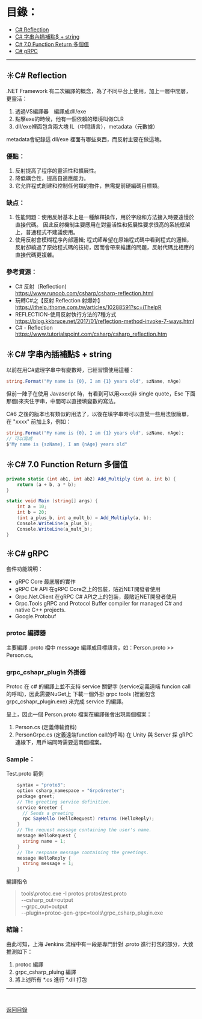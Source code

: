 # 目錄：
* [C# Reflection](#1)  
* [C# 字串內插補點$ + string](#2)  
* [C# 7.0 Function Return 多個值](#3)  
* [C# gRPC](#4) 

---
<span id="1"></span>  

## :sunny:C#  Reflection
.NET Framework 有二次編譯的概念，為了不同平台上使用，加上一層中間層，更靈活：

1. 透過VS編譯器　編譯成dll/exe
2. 點擊exe的時候，他有一個依賴的環境叫做CLR
3. dll/exe裡面包含兩大塊 IL（中間語言），metadata（元數據）      

metadata會紀錄這 dll/exe 裡面有哪些東西，而反射主要在做這塊。

### 優點：
1. 反射提高了程序的靈活性和擴展性。
2. 降低耦合性，提高自適應能力。
3. 它允許程式創建和控制任何類的物件，無需提前硬編碼目標類。
### 缺点：
1. 性能問題：使用反射基本上是一種解釋操作，用於字段和方法接入時要遠慢於直接代碼。 因此反射機制主要應用在對靈活性和拓展性要求很高的系統框架上，普通程式不建議使用。
2. 使用反射會模糊程序內部邏輯; 程式師希望在原始程式碼中看到程式的邏輯，反射卻繞過了原始程式碼的技術，因而會帶來維護的問題，反射代碼比相應的直接代碼更複雜。

### 參考資源：
* C# 反射（Reflection)   
https://www.runoob.com/csharp/csharp-reflection.html
* 玩轉C#之【反射 Reflection 射爆妳】  
https://ithelp.ithome.com.tw/articles/10288591?sc=iThelpR
* REFLECTION-使用反射執行方法的7種方式  
https://blog.kkbruce.net/2017/01/reflection-method-invoke-7-ways.html
* C# - Reflection  
https://www.tutorialspoint.com/csharp/csharp_reflection.htm   

<span id="2"></span>  

## :sunny:C# 字串內插補點$ + string
以前在用C#處理字串中有變數時，已經習慣使用這種：

```csharp
string.Format("My name is {0}, I am {1} years old", szName, nAge)
```

但前一陣子在使用 Javascript 時，有看到可以用`xxxx`(非 single quote，Esc 下面那個)來夾住字串，中間可以直接填變數的寫法。

C#6 之後的版本也有類似的用法了，以後在填字串時可以直覺一些用法很簡單，在 "xxxx" 前加上$，例如：

```csharp
string.Format("My name is {0}, I am {1} years old", szName, nAge); 
// 可以寫成
$"My name is {szName}, I am {nAge} years old"
```
<span id="3"></span>  

## :sunny:C# 7.0 Function Return 多個值
```csharp
private static (int ab1, int ab2) Add_Multiply (int a, int b) {
    return (a + b, a * b);
}

static void Main (string[] args) {
    int a = 10;
    int b = 20;
    (int a_plus_b, int a_mult_b) = Add_Multiply(a, b);
    Console.WriteLine(a_plus_b);
    Console.WriteLine(a_mult_b);
}
```

<span id="4"></span>  

## :sunny:C#  gRPC 
套件功能說明：
* gRPC Core
最底層的實作
* gRPC C# API
在gRPC Core之上的包裝，貼近NET開發者使用
* Grpc.Net.Client
在gRPC C# API之上的包裝，最貼近NET開發者使用
* Grpc.Tools
gRPC and Protocol Buffer compiler for managed C# and native C++ projects.
* Google.Protobuf

### protoc 編譯器
主要編譯 .proto 檔中 message 編譯成目標語言，如：Person.proto >> Person.cs。

### grpc_cshapr_plugin 外掛器
Protoc 在 c# 的編譯上並不支持 service 關鍵字 (service定義遠端 funcion call 的呼叫)，因此需要NuGet上
下載一個外掛 grpc tools (裡面包含 grpc_cshapr_plugin.exe) 來完成 service 的編譯。

呈上，因此一個 Person.proto 檔案在編譯後會出現兩個檔案：
1. Person.cs (定義傳輸資料)
2. PersonGrpc.cs (定義遠端function call的呼叫) 在 Unity 與 Server 採 gRPC 連線下，用戶端同時需要這兩個檔案。  
   
### Sample：
Test.proto 範例
```csharp
	syntax = "proto3";
	option csharp_namespace = "GrpcGreeter";
	package greet;
	// The greeting service definition.
	service Greeter {
	  // Sends a greeting
	  rpc SayHello (HelloRequest) returns (HelloReply);
	}
	// The request message containing the user's name.
	message HelloRequest {
	  string name = 1;
	}
	// The response message containing the greetings.
	message HelloReply {
	  string message = 1;
	}
```
編譯指令
>tools\protoc.exe  -I protos protos\test.proto  
>--csharp_out=output   
>--grpc_out=output  
>--plugin=protoc-gen-grpc=tools\grpc_csharp_plugin.exe 
   	
### 結論：
由此可知，上海 Jenkins 流程中有一段是專門針對 .proto 進行打包的部分，大致推測如下：
1. protoc 編譯
2. grpc_csharp_pluing 編譯
3. 將上述所有 *.cs 進行 *.dll 打包

---

<br>

[返回目錄](https://github.com/BricL/ericsplayground/blob/main/README.md)